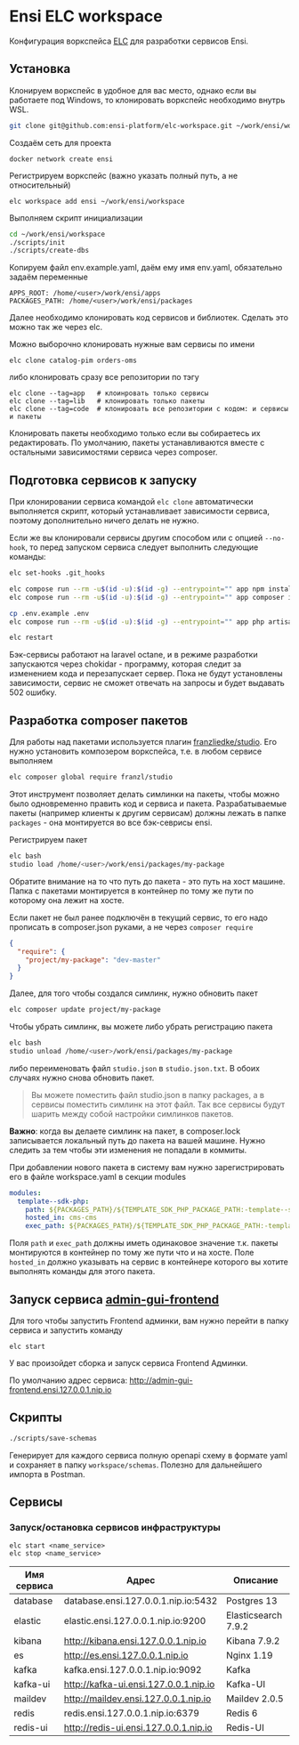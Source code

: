 # Ensi ELC workspace

Конфигурация воркспейса [ELC](https://github.com/ensi-platform/elc) для разработки сервисов Ensi.

## Установка

Клонируем воркспейс в удобное для вас место, однако если вы работаете под Windows, то клонировать воркспейс необходимо внутрь WSL.
```bash
git clone git@github.com:ensi-platform/elc-workspace.git ~/work/ensi/workspace
```
Создаём сеть для проекта
```
docker network create ensi
```
Регистрируем воркспейс (важно указать полный путь, а не относительный)
```
elc workspace add ensi ~/work/ensi/workspace
```
Выполняем скрипт инициализации
```bash
cd ~/work/ensi/workspace
./scripts/init
./scripts/create-dbs
```

Копируем файл env.example.yaml, даём ему имя env.yaml, обязательно задаём переменные
```
APPS_ROOT: /home/<user>/work/ensi/apps
PACKAGES_PATH: /home/<user>/work/ensi/packages
```

Далее необходимо клонировать код сервисов и библиотек.
Сделать это можно так же через elc.

Можно выборочно клонировать нужные вам сервисы по имени
```
elc clone catalog-pim orders-oms
```
либо клонировать сразу все репозитории по тэгу
```
elc clone --tag=app   # клоинровать только сервисы
elc clone --tag=lib   # клонировать только пакеты
elc clone --tag=code  # клонировать все репозитории с кодом: и сервисы и пакеты
```

Клонировать пакеты необходимо только если вы собираетесь их редактировать.
По умолчанию, пакеты устанавливаются вместе с остальными зависимостями сервиса через composer.

## Подготовка сервисов к запуску

При клонировании сервиса командой `elc clone` автоматически выполняется скрипт, который устанавливает зависимости сервиса,
поэтому дополнительно ничего делать не нужно.

Если же вы клонировали сервисы другим способом или с опцией `--no-hook`, то перед запуском сервиса следует выполнить следующие команды:

```bash
elc set-hooks .git_hooks

elc compose run --rm -u$(id -u):$(id -g) --entrypoint="" app npm install
elc compose run --rm -u$(id -u):$(id -g) --entrypoint="" app composer install

cp .env.example .env
elc compose run --rm -u$(id -u):$(id -g) --entrypoint="" app php artisan key:generate

elc restart
```
Бэк-сервисы работают на laravel octane, и в режиме разработки запускаются через chokidar - программу, которая следит за изменением кода и перезапускает сервер.
Пока не будут установлены зависимости, сервис не сможет отвечать на запросы и будет выдавать 502 ошибку.

## Разработка composer пакетов

Для работы над пакетами используется плагин [franzliedke/studio](https://github.com/franzliedke/studio).
Его нужно установить композером воркспейса, т.е. в любом сервисе выполняем
```bash
elc composer global require franzl/studio
```

Этот инструмент позволяет делать симлинки на пакеты, чтобы можно было одновременно править код и сервиса и пакета.
Разрабатываемые пакеты (например клиенты к другим сервисам) должны лежать в папке `packages` - она монтируется во все бэк-севрисы ensi.

Регистрируем пакет
```bash
elc bash
studio load /home/<user>/work/ensi/packages/my-package
```

Обратите внимание на то что путь до пакета - это путь на хост машине. Папка с пакетами монтируется в контейнер по тому же пути
по которому она лежит на хосте.

Если пакет не был ранее подключён в текущий сервис, то его надо прописать в composer.json руками, а не через `composer require`
```json
{
  "require": {
    "project/my-package": "dev-master"
  }
}
```

Далее, для того чтобы создался симлинк, нужно обновить пакет
```bash
elc composer update project/my-package
```

Чтобы убрать симлинк, вы можете либо убрать регистрацию пакета
```bash
elc bash
studio unload /home/<user>/work/ensi/packages/my-package
```
либо переименовать файл `studio.json` в `studio.json.txt`.
В обоих случаях нужно снова обновить пакет.

> Вы можете поместить файл studio.json в папку packages, а в сервисы поместить симлинк на этот файл. Так все сервисы будут шарить между собой настройки симлинков пакетов.

**Важно**: когда вы делаете симлинк на пакет, в composer.lock записывается локальный путь до пакета на вашей машине. Нужно следить за тем чтобы эти изменения не попадали в коммиты.

При добавлении нового пакета в систему вам нужно зарегистрировать его в файле workspace.yaml в секции modules
```yaml
modules:
  template--sdk-php:
    path: ${PACKAGES_PATH}/${TEMPLATE_SDK_PHP_PACKAGE_PATH:-template--sdk-php}
    hosted_in: cms-cms
    exec_path: ${PACKAGES_PATH}/${TEMPLATE_SDK_PHP_PACKAGE_PATH:-template--sdk-php}
```
Поля `path` и `exec_path` должны иметь одинаковое значение т.к. пакеты монтируются в контейнер по тому же пути что и на хосте.
Поле `hosted_in` должно указывать на сервис в контейнере которого вы хотите выполнять команды для этого пакета.

## Запуск сервиса [admin-gui-frontend](https://gitlab.com/greensight/ensi/admin-gui/admin-gui-frontend)
Для того чтобы запустить Frontend админки, вам нужно перейти в папку сервиса и запустить команду

```
elc start
```
У вас произойдет сборка и запуск сервиса Frontend Админки. 

По умолчанию адрес сервиса: http://admin-gui-frontend.ensi.127.0.0.1.nip.io

## Скрипты

```bash
./scripts/save-schemas
```
Генерирует для каждого сервиса полную openapi схему в формате yaml и сохраняет в папку `workspace/schemas`. Полезно для дальнейшего импорта в Postman.

## Сервисы 

### Запуск/остановка сервисов инфраструктуры
```
elc start <name_service>
elc stop <name_service>
``` 

| Имя сервиса  | Адрес | Описание |
| ------------- | ------------- | ------------- |
| database  | database.ensi.127.0.0.1.nip.io:5432  | Postgres 13  |
| elastic  | elastic.ensi.127.0.0.1.nip.io:9200  | Elasticsearch 7.9.2  |
| kibana  | http://kibana.ensi.127.0.0.1.nip.io  | Kibana 7.9.2  |
| es | http://es.ensi.127.0.0.1.nip.io  | Nginx 1.19  |
| kafka  | kafka.ensi.127.0.0.1.nip.io:9092  | Kafka  |
| kafka-ui  | http://kafka-ui.ensi.127.0.0.1.nip.io  | Kafka-UI  |
| maildev  | http://maildev.ensi.127.0.0.1.nip.io  | Maildev 2.0.5  |
| redis  | redis.ensi.127.0.0.1.nip.io:6379  | Redis 6  |
| redis-ui  | http://redis-ui.ensi.127.0.0.1.nip.io  | Redis-UI  |


